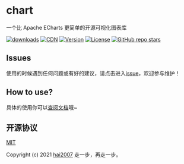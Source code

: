 # chart
一个比 Apache ECharts 更简单的开源可视化图表库

<p>
  <a href="https://hai2007.gitee.io/npm-downloads?interval=7&packages=plain-chart"><img src="https://img.shields.io/npm/dm/plain-chart.svg" alt="downloads"></a>
   <a href="https://www.jsdelivr.com/package/npm/plain-chart"><img src="https://data.jsdelivr.com/v1/package/npm/plain-chart/badge" alt="CDN"></a>
  <a href="https://www.npmjs.com/package/plain-chart"><img src="https://img.shields.io/npm/v/plain-chart.svg" alt="Version"></a>
  <a href="https://github.com/clunch-contrib/chart/blob/master/LICENSE"><img src="https://img.shields.io/npm/l/plain-chart.svg" alt="License"></a>
  <a href="https://github.com/clunch-contrib/chart">
        <img alt="GitHub repo stars" src="https://img.shields.io/github/stars/clunch-contrib/chart?style=social">
    </a>
</p>

## Issues
使用的时候遇到任何问题或有好的建议，请点击进入[issue](https://github.com/clunch-contrib/chart/issues)，欢迎参与维护！

## How to use?

具体的使用你可以[查阅文档](https://clunch-contrib.github.io/chart/)哦~

开源协议
---------------------------------------
[MIT](https://github.com/clunch-contrib/chart/blob/master/LICENSE)

Copyright (c) 2021 [hai2007](https://hai2007.gitee.io/sweethome/) 走一步，再走一步。

